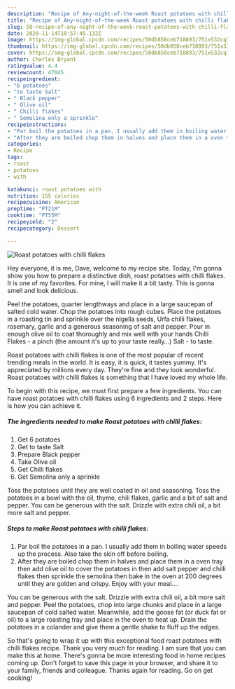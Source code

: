 ```yaml
---
description: "Recipe of Any-night-of-the-week Roast potatoes with chilli flakes"
title: "Recipe of Any-night-of-the-week Roast potatoes with chilli flakes"
slug: 58-recipe-of-any-night-of-the-week-roast-potatoes-with-chilli-flakes
date: 2020-11-14T10:57:45.132Z
image: https://img-global.cpcdn.com/recipes/50db858ceb718893/751x532cq70/roast-potatoes-with-chilli-flakes-recipe-main-photo.jpg
thumbnail: https://img-global.cpcdn.com/recipes/50db858ceb718893/751x532cq70/roast-potatoes-with-chilli-flakes-recipe-main-photo.jpg
cover: https://img-global.cpcdn.com/recipes/50db858ceb718893/751x532cq70/roast-potatoes-with-chilli-flakes-recipe-main-photo.jpg
author: Charles Bryant
ratingvalue: 4.4
reviewcount: 47045
recipeingredient:
- "6 potatoes"
- "to taste Salt"
- " Black pepper"
- " Olive oil"
- " Chilli flakes"
- " Semolina only a sprinkle"
recipeinstructions:
- "Par boil the potatoes in a pan. I usually add them in boiling water speeds up the process. Also take the skin off before boiling."
- "After they are boiled chop them in halves and place them in a oven tray then add olive oil to cover the potatoes in then add salt pepper and chilli flakes then sprinkle the semolina then bake in the oven at 200 degrees until they are golden and crispy. Enjoy with your meal...."
categories:
- Recipe
tags:
- roast
- potatoes
- with

katakunci: roast potatoes with 
nutrition: 155 calories
recipecuisine: American
preptime: "PT21M"
cooktime: "PT55M"
recipeyield: "2"
recipecategory: Dessert

---
```



![Roast potatoes with chilli flakes](https://img-global.cpcdn.com/recipes/50db858ceb718893/751x532cq70/roast-potatoes-with-chilli-flakes-recipe-main-photo.jpg)

Hey everyone, it is me, Dave, welcome to my recipe site. Today, I'm gonna show you how to prepare a distinctive dish, roast potatoes with chilli flakes. It is one of my favorites. For mine, I will make it a bit tasty. This is gonna smell and look delicious.

Peel the potatoes, quarter lengthways and place in a large saucepan of salted cold water. Chop the potatoes into rough cubes. Place the potatoes in a roasting tin and sprinkle over the nigella seeds, Urfa chilli flakes, rosemary, garlic and a generous seasoning of salt and pepper. Pour in enough olive oil to coat thoroughly and mix well with your hands Chilli Flakes - a pinch (the amount it&#39;s up to your taste really…) Salt - to taste.

Roast potatoes with chilli flakes is one of the most popular of recent trending meals in the world. It is easy, it is quick, it tastes yummy. It's appreciated by millions every day. They're fine and they look wonderful. Roast potatoes with chilli flakes is something that I have loved my whole life.


To begin with this recipe, we must first prepare a few ingredients. You can have roast potatoes with chilli flakes using 6 ingredients and 2 steps. Here is how you can achieve it.

<!--inarticleads1-->

##### The ingredients needed to make Roast potatoes with chilli flakes:

1. Get 6 potatoes
1. Get to taste Salt
1. Prepare  Black pepper
1. Take  Olive oil
1. Get  Chilli flakes
1. Get  Semolina only a sprinkle


Toss the potatoes until they are well coated in oil and seasoning. Toss the potatoes in a bowl with the oil, thyme, chili flakes, garlic and a bit of salt and pepper. You can be generous with the salt. Drizzle with extra chili oil, a bit more salt and pepper. 

<!--inarticleads2-->

##### Steps to make Roast potatoes with chilli flakes:

1. Par boil the potatoes in a pan. I usually add them in boiling water speeds up the process. Also take the skin off before boiling.
1. After they are boiled chop them in halves and place them in a oven tray then add olive oil to cover the potatoes in then add salt pepper and chilli flakes then sprinkle the semolina then bake in the oven at 200 degrees until they are golden and crispy. Enjoy with your meal....


You can be generous with the salt. Drizzle with extra chili oil, a bit more salt and pepper. Peel the potatoes, chop into large chunks and place in a large saucepan of cold salted water. Meanwhile, add the goose fat (or duck fat or oil) to a large roasting tray and place in the oven to heat up. Drain the potatoes in a colander and give them a gentle shake to fluff up the edges. 

So that's going to wrap it up with this exceptional food roast potatoes with chilli flakes recipe. Thank you very much for reading. I am sure that you can make this at home. There's gonna be more interesting food in home recipes coming up. Don't forget to save this page in your browser, and share it to your family, friends and colleague. Thanks again for reading. Go on get cooking!
